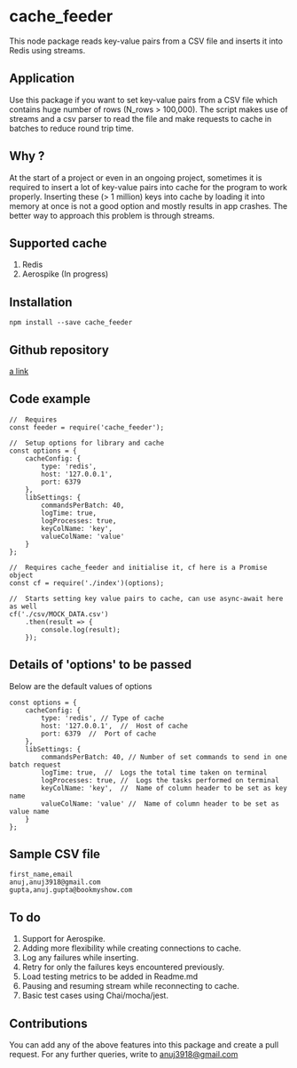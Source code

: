 # cache_feeder
This node package reads key-value pairs from a CSV file and inserts it into Redis using streams.

## Application
Use this package if you want to set key-value pairs from a CSV file which contains huge number of rows (N_rows > 100,000).
The script makes use of streams and a csv parser to read the file and make requests to cache in batches to reduce round trip time.

## Why ?
At the start of a project or even in an ongoing project, sometimes it is required to insert a lot of key-value pairs into cache for the program to work properly. Inserting these (> 1 million) keys into cache by loading it into memory at once is not a good option and mostly results in app crashes. The better way to approach this problem is through streams.

## Supported cache
1. Redis
2. Aerospike (In progress)

## Installation
```
npm install --save cache_feeder
```

## Github repository
[a link](https://github.com/anuj3918/cache_feeder.git)

## Code example
```
//  Requires 
const feeder = require('cache_feeder');

//  Setup options for library and cache
const options = {
	cacheConfig: {
		type: 'redis',
		host: '127.0.0.1',
		port: 6379
	},
	libSettings: {
		commandsPerBatch: 40,
		logTime: true,
		logProcesses: true,
		keyColName: 'key',
		valueColName: 'value'
	}
};

//	Requires cache_feeder and initialise it, cf here is a Promise object
const cf = require('./index')(options);

//  Starts setting key value pairs to cache, can use async-await here as well
cf('./csv/MOCK_DATA.csv')
	.then(result => {
		console.log(result);
	});
```

## Details of 'options' to be passed
Below are the default values of options
```
const options = {
	cacheConfig: {
		type: 'redis', // Type of cache
		host: '127.0.0.1',  //  Host of cache
		port: 6379  //  Port of cache
	},
	libSettings: {
		commandsPerBatch: 40, // Number of set commands to send in one batch request
		logTime: true,  //  Logs the total time taken on terminal
		logProcesses: true, //  Logs the tasks performed on terminal
		keyColName: 'key',  //  Name of column header to be set as key name
		valueColName: 'value' //  Name of column header to be set as value name
	}
};
```

## Sample CSV file
```
first_name,email
anuj,anuj3918@gmail.com
gupta,anuj.gupta@bookmyshow.com
```
## To do
1. Support for Aerospike.
2. Adding more flexibility while creating connections to cache.
3. Log any failures while inserting.
4. Retry for only the failures keys encountered previously.
5. Load testing metrics to be added in Readme.md
6. Pausing and resuming stream while reconnecting to cache.
7. Basic test cases using Chai/mocha/jest.


## Contributions
You can add any of the above features into this package and create a pull request.
For any further queries, write to anuj3918@gmail.com
